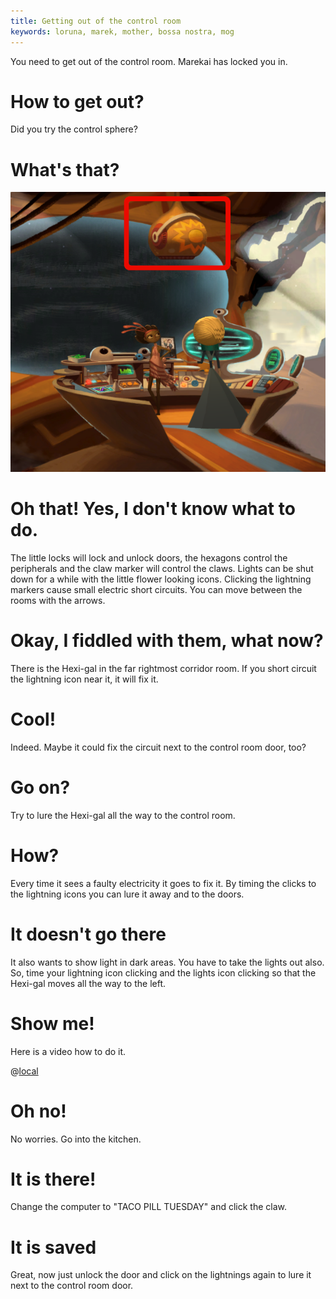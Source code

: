 ```yaml
---
title: Getting out of the control room
keywords: loruna, marek, mother, bossa nostra, mog
---
```


You need to get out of the control room. Marekai has locked you in.

# How to get out?
Did you try the control sphere?

# What's that?
![Control Sphere](controlsphere.png)

# Oh that! Yes, I don't know what to do.
The little locks will lock and unlock doors, the hexagons control the peripherals and the claw marker will control the claws.
Lights can be shut down for a while with the little flower looking icons.
Clicking the lightning markers cause small electric short circuits. You can move between the rooms with the arrows.

# Okay, I fiddled with them, what now?
There is the Hexi-gal in the far rightmost corridor room. If you short circuit the lightning icon near it, it will fix it.

# Cool!
Indeed. Maybe it could fix the circuit next to the control room door, too?

# Go on?
Try to lure the Hexi-gal all the way to the control room.

# How?
Every time it sees a faulty electricity it goes to fix it. By timing the clicks to the lightning icons you can lure it away and to the doors.

# It doesn't go there
It also wants to show light in dark areas. You have to take the lights out also. So, time your lightning icon clicking and the lights icon clicking so that the Hexi-gal moves all the way to the left.

# Show me!
Here is a video how to do it.

@[local](hexigal_timing.webm)

# Oh no!
No worries. Go into the kitchen.

# It is there!
Change the computer to "TACO PILL TUESDAY" and click the claw.

# It is saved
Great, now just unlock the door and click on the lightnings again to lure it next to the control room door.

